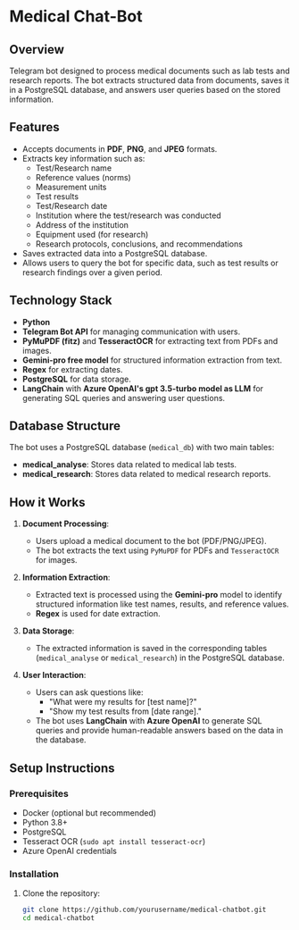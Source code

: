 # Medical Chat-Bot

## Overview
Telegram bot designed to process medical documents such as lab tests and research reports. The bot extracts structured data from documents, saves it in a PostgreSQL database, and answers user queries based on the stored information.

## Features
- Accepts documents in **PDF**, **PNG**, and **JPEG** formats.
- Extracts key information such as:
  - Test/Research name
  - Reference values (norms)
  - Measurement units
  - Test results
  - Test/Research date
  - Institution where the test/research was conducted
  - Address of the institution
  - Equipment used (for research)
  - Research protocols, conclusions, and recommendations
- Saves extracted data into a PostgreSQL database.
- Allows users to query the bot for specific data, such as test results or research findings over a given period.

## Technology Stack
- **Python**
- **Telegram Bot API** for managing communication with users.
- **PyMuPDF (fitz)** and **TesseractOCR** for extracting text from PDFs and images.
- **Gemini-pro free model** for structured information extraction from text.
- **Regex** for extracting dates.
- **PostgreSQL** for data storage.
- **LangChain** with **Azure OpenAI's gpt 3.5-turbo model as LLM** for generating SQL queries and answering user questions.

## Database Structure
The bot uses a PostgreSQL database (`medical_db`) with two main tables:
- **medical_analyse**: Stores data related to medical lab tests.
- **medical_research**: Stores data related to medical research reports.

## How it Works
1. **Document Processing**: 
   - Users upload a medical document to the bot (PDF/PNG/JPEG).
   - The bot extracts the text using `PyMuPDF` for PDFs and `TesseractOCR` for images.
   
2. **Information Extraction**:
   - Extracted text is processed using the **Gemini-pro** model to identify structured information like test names, results, and reference values.
   - **Regex** is used for date extraction.

3. **Data Storage**:
   - The extracted information is saved in the corresponding tables (`medical_analyse` or `medical_research`) in the PostgreSQL database.

4. **User Interaction**:
   - Users can ask questions like:
     - "What were my results for [test name]?"
     - "Show my test results from [date range]."
   - The bot uses **LangChain** with **Azure OpenAI** to generate SQL queries and provide human-readable answers based on the data in the database.

## Setup Instructions

### Prerequisites
- Docker (optional but recommended)
- Python 3.8+
- PostgreSQL
- Tesseract OCR (`sudo apt install tesseract-ocr`)
- Azure OpenAI credentials

### Installation
1. Clone the repository:
   ```bash
   git clone https://github.com/yourusername/medical-chatbot.git
   cd medical-chatbot
